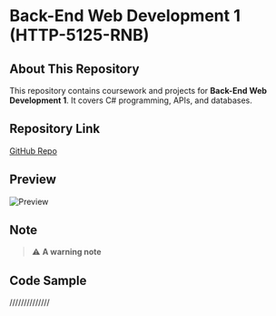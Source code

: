 # Back-End Web Development 1 (HTTP-5125-RNB)

## About This Repository
This repository contains coursework and projects for **Back-End Web Development 1**. It covers C# programming, APIs, and databases.

## Repository Link
[GitHub Repo](https://github.com/GulzarFatima/Back-End-Web-Development-1---HTTP-5125-RNB.git)

## Preview
![Preview](https://github.com/user-attachments/assets/5af442c9-a09a-438b-b194-10f11626c6e0)


## Note
> ⚠️ **A warning note**

## Code Sample
//////////////
